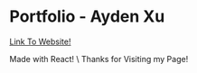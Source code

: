 # Portfolio - Ayden Xu
 
[Link To Website!](https://aydengemz.github.io/MyPortfolio/)

Made with React! \ 
Thanks for Visiting my Page!

